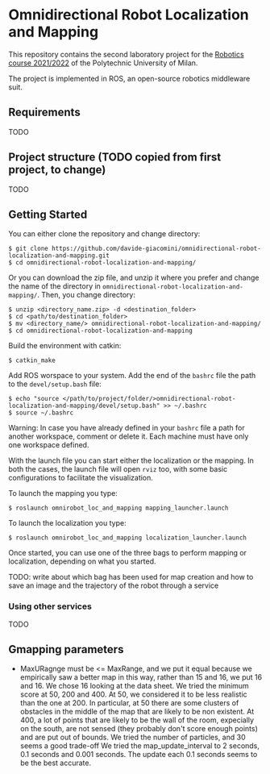 # Omnidirectional Robot Localization and Mapping

This repository contains the second laboratory project for the [Robotics course 2021/2022](https://www4.ceda.polimi.it/manifesti/manifesti/controller/ManifestoPublic.do?EVN_DETTAGLIO_RIGA_MANIFESTO=evento&aa=2021&k_cf=225&k_corso_la=481&k_indir=T2A&codDescr=089013&lang=IT&semestre=2&idGruppo=4336&idRiga=271084) of the Polytechnic University of Milan.

The project is implemented in ROS, an open-source robotics middleware suit.

## Requirements

TODO

## Project structure (TODO copied from first project, to change)

TODO

## Getting Started

You can either clone the repository and change directory:
```
$ git clone https://github.com/davide-giacomini/omnidirectional-robot-localization-and-mapping.git
$ cd omnidirectional-robot-localization-and-mapping/
```

Or you can download the zip file, and unzip it where you prefer and change the name of the directory in `omnidirectional-robot-localization-and-mapping/`. Then, you change directory:
```
$ unzip <directory_name.zip> -d <destination_folder>
$ cd <path/to/destination_folder>
$ mv <directory_name/> omnidirectional-robot-localization-and-mapping/
$ cd omnidirectional-robot-localization-and-mapping
```

Build the environment with catkin:
```
$ catkin_make
```

Add ROS worspace to your system. Add the end of the `bashrc` file the path to the `devel/setup.bash` file:
```
$ echo "source </path/to/project/folder/>omnidirectional-robot-localization-and-mapping/devel/setup.bash" >> ~/.bashrc
$ source ~/.bashrc
```

Warning: In case you have already defined in your `bashrc` file a path for another workspace, comment or delete it. Each machine must have only one workspace defined.

With the launch file you can start either the localization or the mapping. In both the cases, the launch file will open `rviz` too, with some basic configurations to facilitate the visualization.

To launch the mapping you type:
```
$ roslaunch omnirobot_loc_and_mapping mapping_launcher.launch
```

To launch the localization you type:
```
$ roslaunch omnirobot_loc_and_mapping localization_launcher.launch
```

Once started, you can use one of the three bags to perform mapping or localization, depending on what you started.

TODO: write about which bag has been used for map creation and how to save an image and the trajectory of the robot through a service

### Using other services

TODO

## Gmapping parameters
- MaxURagnge must be <= MaxRange, and we put it equal because we empirically saw a better map in this way, rather than 15 and 16, we put 16 and 16. We chose 16 looking at the data sheet.
We tried the minimum score at 50, 200 and 400. At 50, we considered it to be less realistic than the one at 200. In particular, at 50 there are some clusters of obstacles in the middle of the map that are likely to be non existent. At 400, a lot of points that are likely to be the wall of the room, expecially on the south, are not sensed (they probably don't score enough points) and are put out of bounds.
We tried the number of particles, and 30 seems a good trade-off
We tried the map_update_interval to 2 seconds, 0.1 seconds and 0.001 seconds. The update each 0.1 seconds seems to be the best accurate.
